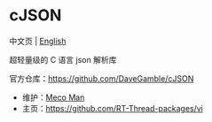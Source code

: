 # cJSON

中文页 | [English](README.md)

超轻量级的 C 语言 json 解析库 

官方仓库：https://github.com/DaveGamble/cJSON


- 维护：[Meco Man](https://github.com/mysterywolf)
- 主页：<https://github.com/RT-Thread-packages/vi>
